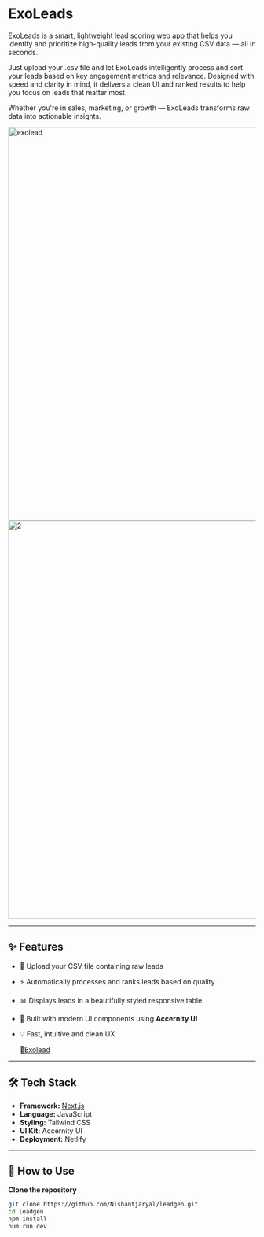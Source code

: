 # ExoLeads

ExoLeads is a smart, lightweight lead scoring web app that helps you identify and prioritize high-quality leads from your existing CSV data — all in seconds.

Just upload your .csv file and let ExoLeads intelligently process and sort your leads based on key engagement metrics and relevance. Designed with speed and clarity in mind, it delivers a clean UI and ranked results to help you focus on leads that matter most.

Whether you're in sales, marketing, or growth — ExoLeads transforms raw data into actionable insights.


<img width="1602" height="800" alt="exolead" src="https://github.com/user-attachments/assets/af94bdcf-0e9e-4ff7-b6d5-b52079dcd078" />
<img width="1582" height="810" alt="2" src="https://github.com/user-attachments/assets/2bc1db34-8251-4b45-a0f0-66743e5cce6e" />

---

## ✨ Features

- 📂 Upload your CSV file containing raw leads
- ⚡ Automatically processes and ranks leads based on quality
- 📊 Displays leads in a beautifully styled responsive table
- 💎 Built with modern UI components using **Accernity UI**
- 💡 Fast, intuitive and clean UX

   🚀[Exolead](https://exolead.netlify.app/) 
---

## 🛠 Tech Stack

- **Framework:** [Next.js](https://nextjs.org/)
- **Language:** JavaScript
- **Styling:** Tailwind CSS
- **UI Kit:** Accernity UI
- **Deployment:** Netlify

---

## 📁 How to Use

**Clone the repository**
   ```bash
   git clone https://github.com/Nishantjaryal/leadgen.git
   cd leadgen
   npm install
   num run dev
